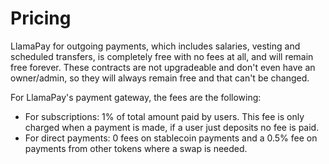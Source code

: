 # Pricing

LlamaPay for outgoing payments, which includes salaries, vesting and scheduled transfers, is completely free with no fees at all, and will remain free forever. These contracts are not upgradeable and don't even have an owner/admin, so they will always remain free and that can't be changed.

For LlamaPay's payment gateway, the fees are the following:

* For subscriptions: 1% of total amount paid by users. This fee is only charged when a payment is made, if a user just deposits no fee is paid.
* For direct payments: 0 fees on stablecoin payments and a 0.5% fee on payments from other tokens where a swap is needed.
